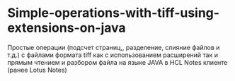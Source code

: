 # Simple-operations-with-tiff-using-extensions-on-java
Простые операции (подсчет страниц,, разделение, слияние файлов и т.д.) с файлами формата tiff 
как с использованием  расширений так и прямым чтением и разбором файла на языке JAVA в HCL Notes клиенте (ранее Lotus Notes)
